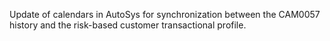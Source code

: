 Update of calendars in AutoSys for synchronization between the CAM0057 history and the risk-based customer transactional profile.